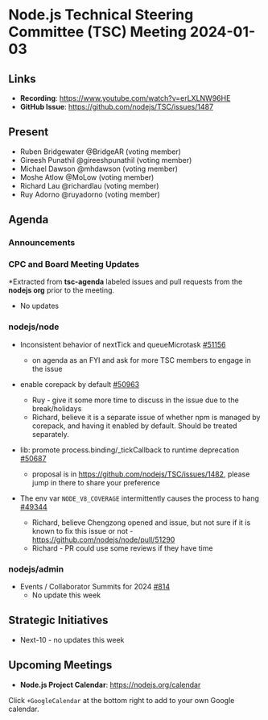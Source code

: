 # Node.js Technical Steering Committee (TSC) Meeting 2024-01-03

## Links

* **Recording**:  <https://www.youtube.com/watch?v=erLXLNW96HE>
* **GitHub Issue**: <https://github.com/nodejs/TSC/issues/1487>

## Present

* Ruben Bridgewater @BridgeAR (voting member)
* Gireesh Punathil @gireeshpunathil (voting member)
* Michael Dawson @mhdawson (voting member)
* Moshe Atlow @MoLow (voting member)
* Richard Lau @richardlau (voting member)
* Ruy Adorno @ruyadorno (voting member)

## Agenda

### Announcements

### CPC and Board Meeting Updates

*Extracted from **tsc-agenda** labeled issues and pull requests from the **nodejs org** prior to the meeting.

* No updates

### nodejs/node

* Inconsistent behavior of nextTick and queueMicrotask [#51156](https://github.com/nodejs/node/issues/51156)
  * on agenda as an FYI and ask for more TSC members to engage in the issue

* enable corepack by default [#50963](https://github.com/nodejs/node/issues/50963)
  * Ruy - give it some more time to discuss in the issue due to the break/holidays
  * Richard, believe it is a separate issue of whether npm is managed by corepack, and
     having it enabled by default. Should be treated separately.

* lib: promote process.binding/_tickCallback to runtime deprecation [#50687](https://github.com/nodejs/node/pull/50687)
  * proposal is in <https://github.com/nodejs/TSC/issues/1482>, please jump in there to share your
    preference

* The env var `NODE_V8_COVERAGE` intermittently causes the process to hang [#49344](https://github.com/nodejs/node/issues/49344)
  * Richard, believe Chengzong opened and issue, but not sure if it is known to fix this issue or not - <https://github.com/nodejs/node/pull/51290>
  * Richard - PR could use some reviews if they have time

### nodejs/admin

* Events / Collaborator Summits for 2024 [#814](https://github.com/nodejs/admin/issues/814)
  * No update this week

## Strategic Initiatives

* Next-10 - no updates this week

## Upcoming Meetings

* **Node.js Project Calendar**: <https://nodejs.org/calendar>

Click `+GoogleCalendar` at the bottom right to add to your own Google calendar.
